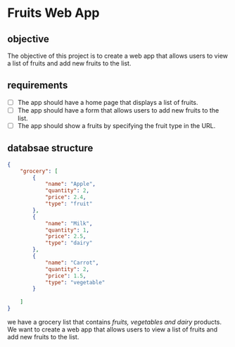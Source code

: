 # Fruits Web App

## objective

The objective of this project is to create a web app that allows users to view a list of fruits and add new fruits to the list.

## requirements

- [ ] The app should have a home page that displays a list of fruits.
- [ ] The app should have a form that allows users to add new fruits to the list.
- [ ] The app should show a fruits by specifying the fruit type in the URL.

## databsae structure

```json
{
    "grocery": [
        {
            "name": "Apple",
            "quantity": 2,
            "price": 2.4,
            "type": "fruit"
        },
        {
            "name": "Milk",
            "quantity": 1,
            "price": 2.5,
            "type": "dairy"
        },
        {
            "name": "Carrot",
            "quantity": 2,
            "price": 1.5,
            "type": "vegetable"
        }
        
    ]
}
```

we have a grocery list that contains *fruits, vegetables and dairy* products. We want to create a web app that allows users to view a list of fruits and add new fruits to the list.

